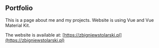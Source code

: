 ## Portfolio

This is a page about me and my projects. Website is using Vue and Vue Material Kit.

The website is available at: [https://zbigniewstolarski.pl](https://zbigniewstolarski.pl)

